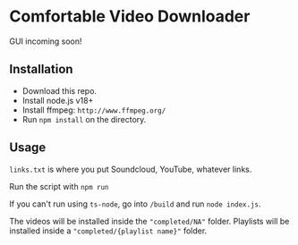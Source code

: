 # Comfortable Video Downloader
GUI incoming soon!

## Installation
- Download this repo.
- Install node.js v18+
- Install ffmpeg: `http://www.ffmpeg.org/`
- Run `npm install` on the directory.
## Usage
`links.txt` is where you put Soundcloud, YouTube, whatever links.

Run the script with `npm run`

If you can't run using `ts-node`, go into `/build` and run `node index.js`.

The videos will be installed inside the `"completed/NA"` folder. Playlists will be installed inside a `"completed/{playlist name}"` folder.